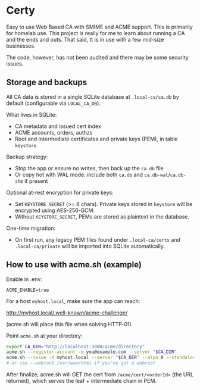 # Certy

Easy to use Web Based CA with SMIME and ACME support.  This is primarily for homelab use.  This project is really for me to learn about running a CA and the ends and outs.  That said, tt is in use with a few mid-size businesses.  

The code, however, has not been audited and there may be some security issues.

## Storage and backups

All CA data is stored in a single SQLite database at `.local-ca/ca.db` by default (configurable via `LOCAL_CA_DB`).

What lives in SQLite:

- CA metadata and issued cert index
- ACME accounts, orders, authzs
- Root and Intermediate certificates and private keys (PEM), in table `keystore`

Backup strategy:

- Stop the app or ensure no writes, then back up the `ca.db` file
- Or copy hot with WAL mode: include both `ca.db` and `ca.db-wal`/`ca.db-shm` if present

Optional at-rest encryption for private keys:

- Set `KEYSTORE_SECRET` (>= 8 chars). Private keys stored in `keystore` will be encrypted using AES-256-GCM.
- Without `KEYSTORE_SECRET`, PEMs are stored as plaintext in the database.

One-time migration:

- On first run, any legacy PEM files found under `.local-ca/certs` and `.local-ca/private` will be imported into SQLite automatically.


## How to use with acme.sh (example)

Enable in .env:

`ACME_ENABLE=true`

For a host `myhost.local`, make sure the app can reach:

http://myhost.local/.well-known/acme-challenge/<token>

(acme.sh will place this file when solving HTTP-01)

Point `acme.sh` at your directory:

```bash
export CA_DIR="http://localhost:3000/acme/directory"
acme.sh --register-account -m you@example.com --server "$CA_DIR"
acme.sh --issue -d myhost.local --server "$CA_DIR" --alpn 0 --standalone
# or use --webroot /var/www/html if you’ve got a webroot
```

After finalize, acme.sh will GET the cert from `/acme/cert/<orderId>` (the URL returned), which serves the leaf + intermediate chain in PEM.